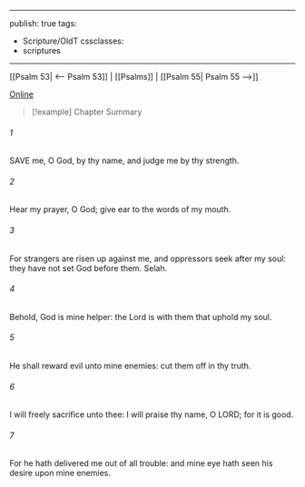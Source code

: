 

---
publish: true
tags:
  - Scripture/OldT
cssclasses:
  - scriptures
---
[[Psalm 53| <-- Psalm 53]] | [[Psalms]] | [[Psalm 55| Psalm 55 -->]]

[Online](https://churchofjesuschrist.org/study/scriptures/ot/ps/54?lang=eng)

>[!example] Chapter Summary
>
###### 1
SAVE me, O God, by thy name, and judge me by thy strength.
###### 2
Hear my prayer, O God; give ear to the words of my mouth.
###### 3
For strangers are risen up against me, and oppressors seek after my soul: they have not set God before them.  Selah.
###### 4
Behold, God is mine helper: the Lord is with them that uphold my soul.
###### 5
He shall reward evil unto mine enemies: cut them off in thy truth.
###### 6
I will freely sacrifice unto thee: I will praise thy name, O LORD; for it is good.
###### 7
For he hath delivered me out of all trouble: and mine eye hath seen his desire upon mine enemies.



